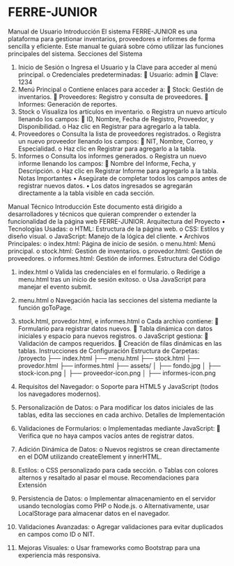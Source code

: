 # FERRE-JUNIOR
Manual de Usuario
Introducción
El sistema FERRE-JUNIOR es una plataforma para gestionar inventarios, proveedores e informes de forma sencilla y eficiente. Este manual te guiará sobre cómo utilizar las funciones principales del sistema.
Secciones del Sistema
1.	Inicio de Sesión
o	Ingresa el Usuario y la Clave para acceder al menú principal.
o	Credenciales predeterminadas:
	Usuario: admin
	Clave: 1234
2.	Menú Principal
o	Contiene enlaces para acceder a:
	Stock: Gestión de inventarios.
	Proveedores: Registro y consulta de proveedores.
	Informes: Generación de reportes.
3.	Stock
o	Visualiza los artículos en inventario.
o	Registra un nuevo artículo llenando los campos:
	ID, Nombre, Fecha de Registro, Proveedor, y Disponibilidad.
o	Haz clic en Registrar para agregarlo a la tabla.
4.	Proveedores
o	Consulta la lista de proveedores registrados.
o	Registra un nuevo proveedor llenando los campos:
	NIT, Nombre, Correo, y Especialidad.
o	Haz clic en Registrar para agregarlo a la tabla.
5.	Informes
o	Consulta los informes generados.
o	Registra un nuevo informe llenando los campos:
	Nombre del Informe, Fecha, y Descripción.
o	Haz clic en Registrar Informe para agregarlo a la tabla.
Notas Importantes
•	Asegúrate de completar todos los campos antes de registrar nuevos datos.
•	Los datos ingresados se agregarán directamente a la tabla visible en cada sección.

















Manual Técnico
Introducción
Este documento está dirigido a desarrolladores y técnicos que quieran comprender o extender la funcionalidad de la página web FERRE-JUNIOR.
Arquitectura del Proyecto
•	Tecnologías Usadas:
o	HTML: Estructura de la página web.
o	CSS: Estilos y diseño visual.
o	JavaScript: Manejo de la lógica del cliente.
•	Archivos Principales:
o	index.html: Página de inicio de sesión.
o	menu.html: Menú principal.
o	stock.html: Gestión de inventarios.
o	provedor.html: Gestión de proveedores.
o	informes.html: Gestión de informes.
Estructura del Código
1.	index.html
o	Valida las credenciales en el formulario.
o	Redirige a menu.html tras un inicio de sesión exitoso.
o	Usa JavaScript para manejar el evento submit.
2.	menu.html
o	Navegación hacia las secciones del sistema mediante la función goToPage.
3.	stock.html, provedor.html, e informes.html
o	Cada archivo contiene:
	Formulario para registrar datos nuevos.
	Tabla dinámica con datos iniciales y espacio para nuevos registros.
o	JavaScript gestiona:
	Validación de campos requeridos.
	Creación de filas dinámicas en las tablas.
Instrucciones de Configuración
Estructura de Carpetas:
/proyecto
├── index.html
├── menu.html
├── stock.html
├── provedor.html
├── informes.html
├── assets/
│   ├── fondo.jpg
│   ├── stock-icon.png
│   ├── proveedor-icon.png
│   ├── informes-icon.png
1.	Requisitos del Navegador:
o	Soporte para HTML5 y JavaScript (todos los navegadores modernos).
2.	Personalización de Datos:
o	Para modificar los datos iniciales de las tablas, edita las secciones <tbody> en cada archivo.
Detalles de Implementación
1.	Validaciones de Formularios:
o	Implementadas mediante JavaScript:
	Verifica que no haya campos vacíos antes de registrar datos.
 

1.	Adición Dinámica de Datos:
o	Nuevos registros se crean directamente en el DOM utilizando createElement y innerHTML.
2.	Estilos:
o	CSS personalizado para cada sección.
o	Tablas con colores alternos y resaltado al pasar el mouse.
Recomendaciones para Extensión
1.	Persistencia de Datos:
o	Implementar almacenamiento en el servidor usando tecnologías como PHP o Node.js.
o	Alternativamente, usar LocalStorage para almacenar datos en el navegador.
2.	Validaciones Avanzadas:
o	Agregar validaciones para evitar duplicados en campos como ID o NIT.
3.	Mejoras Visuales:
o	Usar frameworks como Bootstrap para una experiencia más responsiva.

